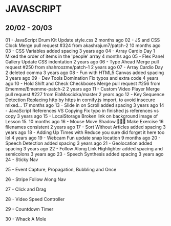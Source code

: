# JAVASCRIPT

## 20/02 - 20/03


01 - JavaScript Drum Kit
Update style.css
2 months ago
02 - JS and CSS Clock
Merge pull request #324 from akashrajum7/patch-2
10 months ago
03 - CSS Variables
added spacing
3 years ago
04 - Array Cardio Day 1
Mixed the order of items in the 'people' array
4 months ago
05 - Flex Panel Gallery
Update CSS indentation
2 years ago
06 - Type Ahead
Merge pull request #250 from shahroozme/patch-1
2 years ago
07 - Array Cardio Day 2
deleted comma
3 years ago
08 - Fun with HTML5 Canvas
added spacing
3 years ago
09 - Dev Tools Domination
Fix typos and extra code
4 years ago
10 - Hold Shift and Check Checkboxes
Merge pull request #256 from Ememme/Ememme-patch-2
2 years ago
11 - Custom Video Player
Merge pull request #227 from ElaMoscicka/master
2 years ago
12 - Key Sequence Detection
Replacing http by https in cornify.js import, to avoid insecure mixed…
17 months ago
13 - Slide in on Scroll
added spacing
3 years ago
14 - JavaScript References VS Copying
Fix typo in finished js references vs copy
3 years ago
15 - LocalStorage
Broken link on background image of Lesson 15.
10 months ago
16 - Mouse Move Shadow
🕵🏻‍♂️ Make Exercise 16 filenames consistent
2 years ago
17 - Sort Without Articles
added spacing
3 years ago
18 - Adding Up Times with Reduce
you sure did forget it here too lol
4 years ago
19 - Webcam Fun
update snap location
9 months ago
20 - Speech Detection
added spacing
3 years ago
21 - Geolocation
added spacing
3 years ago
22 - Follow Along Link Highlighter
added spacing and semicolons
3 years ago
23 - Speech Synthesis
added spacing
3 years ago
24 - Sticky Nav

25 - Event Capture, Propagation, Bubbling and Once

26 - Stripe Follow Along Nav

27 - Click and Drag

28 - Video Speed Controller

29 - Countdown Timer

30 - Whack A Mole
